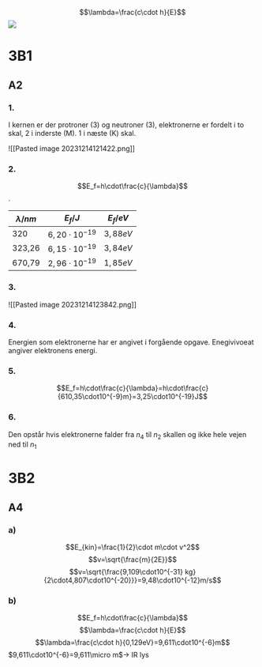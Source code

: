 $$\lambda=\frac{c\cdot h}{E}$$
![](_Templates/back1.jpg#background_fade)
# 3B1
## A2
### 1.
I kernen er der protroner (3) og neutroner (3), elektronerne er fordelt i to skal, 2 i inderste (M). 1 i næste (K) skal.

![[Pasted image 20231214121422.png]]

### 2.
$$E_f=h\cdot\frac{c}{\lambda}$$
.

$\lambda/nm$ | $E_f/J$ | $E_f/eV$
--- | --- | ---
320 | $6,20\cdot10^{-19}$ | $3,88eV$
323,26 |$6,15\cdot10^{-19}$ | $3,84eV$
670,79 |$2,96\cdot10^{-19}$ | $1,85eV$

### 3.
![[Pasted image 20231214123842.png]]


### 4.
Energien som elektronerne har er angivet i forgående opgave.
Enegivivoeat angiver elektronens energi.

### 5.
$$E_f=h\cdot\frac{c}{\lambda}=h\cdot\frac{c}{610,35\cdot10^{-9}m}=3,25\cdot10^{-19}J$$

### 6.
Den opstår hvis elektronerne falder fra $n_4$ til $n_2$ skallen og ikke hele vejen ned til $n_1$

# 3B2
## A4
### a)
$$E_{kin}=\frac{1}{2}\cdot m\cdot v^2$$
$$v=\sqrt{\frac{m}{2E}}$$
$$v=\sqrt{\frac{9,109\cdot10^{-31} kg}{2\cdot4,807\cdot10^{-20}}}=9,48\cdot10^{-12}m/s$$

### b)
$$E_f=h\cdot\frac{c}{\lambda}$$
$$\lambda=\frac{c\cdot h}{E}$$
$$\lambda=\frac{c\cdot h}{0,129eV}=9,611\cdot10^{-6}m$$
$9,611\cdot10^{-6}=9,611\micro m$-> IR lys


